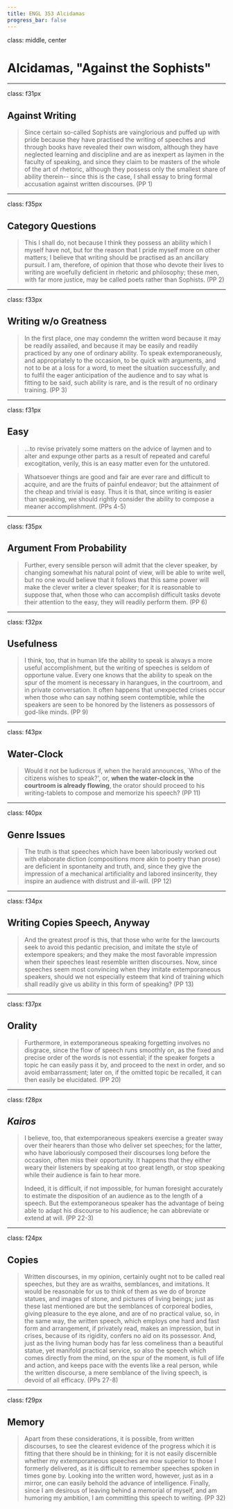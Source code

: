 ```yaml
---
title: ENGL 353 Alcidamas
progress_bar: false
---
```


class: middle, center

# Alcidamas, "Against the Sophists"
---
class: f31px
## Against Writing

> Since certain so-called Sophists are vainglorious and puffed up with pride because they have practised the writing of speeches and through books have revealed their own wisdom, although they have neglected learning and discipline and are as inexpert as laymen in the faculty of speaking, and since they claim to be masters of the whole of the art of rhetoric, although they possess only the smallest share of ability therein-- since this is the case, I shall essay to bring formal accusation against written discourses. (PP 1)
---
class: f35px
## Category Questions

> This I shall do, not because I think they possess an ability which I myself have not, but for the reason that I pride myself more on other matters; I believe that writing should be practised as an ancillary pursuit. I am, therefore, of opinion that those who devote their lives to writing are woefully deficient in rhetoric and philosophy; these men, with far more justice, may be called poets rather than Sophists. (PP 2)
---
class: f33px
## Writing w/o Greatness

> In the first place, one may condemn the written word because it may be readily assailed, and because it may be easily and readily practiced by any one of ordinary ability. To speak extemporaneously, and appropriately to the occasion, to be quick with arguments, and not to be at a loss for a word, to meet the situation successfully, and to fulfil the eager anticipation of the audience and to say what is fitting to be said, such ability is rare, and is the result of no ordinary training. (PP 3)
---
class: f31px
## Easy

> …to revise privately some matters on the advice of laymen and to alter and expunge other parts as a result of repeated and careful excogitation, verily, this is an easy matter even for the untutored.

> Whatsoever things are good and fair are ever rare and difficult to acquire, and are the fruits of painful endeavor; but the attainment of the cheap and trivial is easy. Thus it is that, since writing is easier than speaking, we should rightly consider the ability to compose a meaner accomplishment. (PPs 4-5)
---
class: f35px
## Argument From Probability

> Further, every sensible person will admit that the clever speaker, by changing somewhat his natural point of view, will be able to write well, but no one would believe that it follows that this same power will make the clever writer a clever speaker; for it is reasonable to suppose that, when those who can accomplish difficult tasks devote their attention to the easy, they will readily perform them. (PP 6)
---
class: f32px
## Usefulness

> I think, too, that in human life the ability to speak is always a more useful accomplishment, but the writing of speeches is seldom of opportune value. Every one knows that the ability to speak on the spur of the moment is necessary in harangues, in the courtroom, and in private conversation. It often happens that unexpected crises occur when those who can say nothing seem contemptible, while the speakers are seen to be honored by the listeners as possessors of god-like minds. (PP 9)
---
class: f43px
## Water-Clock

>  Would it not be ludicrous if, when the herald announces, `Who of the citizens wishes to speak?', or, **when the water-clock in the courtroom is already flowing**, the orator should proceed to his writing-tablets to compose and memorize his speech? (PP 11)
---
class: f40px
## Genre Issues

> The truth is that speeches which have been laboriously worked out with elaborate diction (compositions more akin to poetry than prose) are deficient in spontaneity and truth, and, since they give the impression of a mechanical artificiality and labored insincerity, they inspire an audience with distrust and ill-will. (PP 12)
---
class: f34px
## Writing Copies Speech, Anyway

> And the greatest proof is this, that those who write for the lawcourts seek to avoid this pedantic precision, and imitate the style of extempore speakers; and they make the most favorable impression when their speeches least resemble written discourses. Now, since speeches seem most convincing when they imitate extemporaneous speakers, should we not especially esteem that kind of training which shall readily give us ability in this form of speaking? (PP 13)
---
class: f37px
## Orality

> Furthermore, in extemporaneous speaking forgetting involves no disgrace, since the flow of speech runs smoothly on, as the fixed and precise order of the words is not essential; if the speaker forgets a topic he can easily pass it by, and proceed to the next in order, and so avoid embarrassment; later on, if the omitted topic be recalled, it can then easily be elucidated. (PP 20)
---
class: f28px
## *Kairos*

> I believe, too, that extemporaneous speakers exercise a greater sway over their hearers than those who deliver set speeches; for the latter, who have laboriously composed their discourses long before the occasion, often miss their opportunity. It happens that they either weary their listeners by speaking at too great length, or stop speaking while their audience is fain to hear more. 
>
>  Indeed, it is difficult, if not impossible, for human foresight accurately to estimate the disposition of an audience as to the length of a speech. But the extemporaneous speaker has the advantage of being able to adapt his discourse to his audience; he can abbreviate or extend at will. (PP 22-3)
---
class: f24px
## Copies

> Written discourses, in my opinion, certainly ought not to be called real speeches, but they are as wraiths, semblances, and imitations. It would be reasonable for us to think of them as we do of bronze statues, and images of stone, and pictures of living beings; just as these last mentioned are but the semblances of corporeal bodies, giving pleasure to the eye alone, and are of no practical value, so, in the same way, the written speech, which employs one hard and fast form and arrangement, if privately read, makes an impression, but in crises, because of its rigidity, confers no aid on its possessor. And, just as the living human body has far less comeliness than a beautiful statue, yet manifold practical service, so also the speech which comes directly from the mind, on the spur of the moment, is full of life and action, and keeps pace with the events like a real person, while the written discourse, a mere semblance of the living speech, is devoid of all efficacy. (PPs 27-8)
---
class: f29px
## Memory

> Apart from these considerations, it is possible, from written discourses, to see the clearest evidence of the progress which it is fitting that there should be in thinking; for it is not easily discernible whether my extemporaneous speeches are now superior to those I formerly delivered, as it is difficult to remember speeches spoken in times gone by. Looking into the written word, however, just as in a mirror, one can easily behold the advance of intelligence. Finally, since I am desirous of leaving behind a memorial of myself, and am humoring my ambition, I am committing this speech to writing. (PP 32)